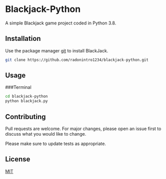 # Blackjack-Python

A simple Blackjack game project coded in Python 3.8.

## Installation

Use the package manager [git](https://git-scm.com/) to install BlackJack.

```bash
git clone https://github.com/radonintro1234/blackjack-python.git
```

## Usage

###Terminal

```bash
cd blackjack-python
python blackjack.py
```


## Contributing
Pull requests are welcome. For major changes, please open an issue first to discuss what you would like to change.

Please make sure to update tests as appropriate.

## License
[MIT](https://choosealicense.com/licenses/mit/)
